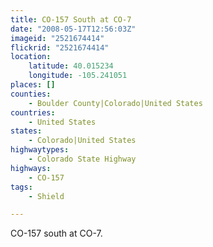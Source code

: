 ```yaml
---
title: CO-157 South at CO-7
date: "2008-05-17T12:56:03Z"
imageid: "2521674414"
flickrid: "2521674414"
location:
    latitude: 40.015234
    longitude: -105.241051
places: []
counties:
    - Boulder County|Colorado|United States
countries:
    - United States
states:
    - Colorado|United States
highwaytypes:
    - Colorado State Highway
highways:
    - CO-157
tags:
    - Shield

---
```

CO-157 south at CO-7.